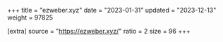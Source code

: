 +++
title = "ezweber.xyz"
date = "2023-01-31"
updated = "2023-12-13"
weight = 97825

[extra]
source = "https://ezweber.xyz/"
ratio = 2
size = 96
+++
